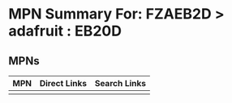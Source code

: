 



# MPN Summary For: FZAEB2D > adafruit : EB20D

## MPNs
  

|MPN|Direct Links|Search Links|
| :--- | :--- | :--- |
||||
